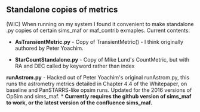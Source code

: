 ## Standalone copies of metrics ##

(WIC) When running on my system I found it convenient to make standalone .py copies of 
certain sims_maf or maf_contrib exmaples. Current contents:

* **AsTransientMetric.py** - Copy of TransientMetric() - I think originally authored 
by Peter Yoachim.

* **StarCountStandalone.py** - Copy of Mike Lund's CountMetric, but with RA and DEC 
called by keyword rather than index

**runAstrom.py** - Hacked out of Peter Yoachim's original runAstrom.py, this runs the astrometry metrics 
detailed in Chapter 4.4 of the Whitepaper, on baseline and PanSTARRS-like opsim runs. Updated for the 2016 
versions of OpSim and sims_maf. * **Currently requires the github version of sims_maf to work, or the latest 
version of the confluence sims_maf.**
